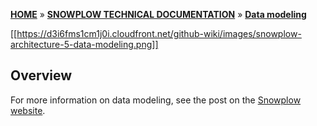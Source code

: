 [**HOME**](Home) » [**SNOWPLOW TECHNICAL DOCUMENTATION**](Snowplow-technical-documentation) » [**Data modeling**](data-modeling-documentation)

[[https://d3i6fms1cm1j0i.cloudfront.net/github-wiki/images/snowplow-architecture-5-data-modeling.png]]

## Overview

For more information on data modeling, see the post on the [Snowplow website](https://snowplowanalytics.com/blog/2016/03/16/introduction-to-event-data-modeling/).
